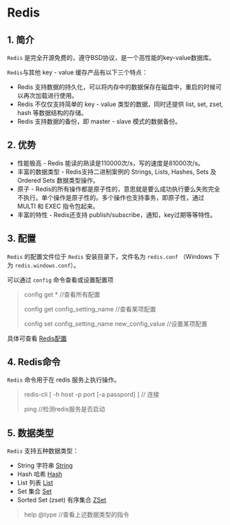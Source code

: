 # Redis

## 1. 简介

`Redis` 是完全开源免费的，遵守BSD协议，是一个高性能的key-value数据库。

`Redis`与其他 key - value 缓存产品有以下三个特点：

- Redis 支持数据的持久化，可以将内存中的数据保存在磁盘中，重启的时候可以再次加载进行使用。
- Redis 不仅仅支持简单的 key - value 类型的数据，同时还提供 list, set, zset, hash 等数据结构的存储。
- Redis 支持数据的备份，即 master - slave 模式的数据备份。

## 2. 优势

- 性能极高 - Redis 能读的熟读是110000次/s，写的速度是81000次/s。
- 丰富的数据类型 - Redis支持二进制案例的 Strings, Lists, Hashes, Sets 及 Ordered Sets 数据类型操作。
- 原子 - Redis的所有操作都是原子性的，意思就是要么成功执行要么失败完全不执行。单个操作是原子性的。多个操作也支持事务，即原子性，通过 MULTI 和 EXEC 指令包起来。
- 丰富的特性 - Redis还支持 publish/subscribe，通知，key过期等等特性。

## 3. 配置

`Redis` 的配置文件位于 `Redis` 安装目录下，文件名为 `redis.conf` （Windows 下为 `redis.windows.conf`）。

可以通过 `config` 命令查看或设置配置项

> config get *  //查看所有配置
>
> config get config_setting_name //查看某项配置
>
> config set config_setting_name new_config_value //设置某项配置

具体可查看 [Redis配置](https://www.runoob.com/redis/redis-conf.html)

## 4. Redis命令

`Redis` 命令用于在 redis 服务上执行操作。

> redis-cli [ -h host -p port [-a passpord] ] // 连接
>
> ping //检测redis服务是否启动

## 5. 数据类型

`Redis` 支持五种数据类型：

- String 字符串 [String](https://www.runoob.com/redis/redis-strings.html)
- Hash 哈希 [Hash](https://www.runoob.com/redis/redis-hashes.html)
- List 列表 [List](https://www.runoob.com/redis/redis-lists.html)
- Set 集合 [Set](https://www.runoob.com/redis/redis-sets.html)
- Sorted Set (zset) 有序集合 [ZSet](https://www.runoob.com/redis/redis-sorted-sets.html)

> help @type  //查看上述数据类型的指令
